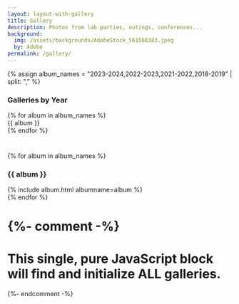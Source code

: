 ```yaml
---
layout: layout-with-gallery
title: Gallery
description: Photos from lab parties, outings, conferences...
background:
  img: /assets/backgrounds/AdobeStock_561560383.jpeg
  by: Adobe
permalink: /gallery/
---
```


{% assign album_names = "2023-2024,2022-2023,2021-2022,2018-2019" | split: "," %}

<nav id="toc" style="margin-bottom:40px;">
  <h3>Galleries by Year</h3>
  <ul>
    {% for album in album_names %}
      <li><a href="#{{ album | slugify }}">{{ album }}</a></li>
    {% endfor %}
  </ul>
</nav>

{% for album in album_names %}
  <h3 id="{{ album | slugify }}">{{ album }}</h3>
  {% include album.html albumname=album %}
  <br>
{% endfor %}

{%- comment -%}
=============================================================================
  This single, pure JavaScript block will find and initialize ALL galleries.
=============================================================================
{%- endcomment -%}
<script type="text/javascript">
    document.addEventListener('DOMContentLoaded', function() {
        // Find all gallery containers on the page using the common class
        const galleries = document.querySelectorAll('.lightgallery-album');
        
        // Loop through each found gallery in JavaScript and initialize it
        galleries.forEach(gallery => {
            lightGallery(gallery, {
                plugins: [lgZoom, lgThumbnail],
                speed: 500,
                selector: 'a'
            });
        });
    });
</script>
